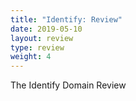 ```yaml
---
title: "Identify: Review"
date: 2019-05-10
layout: review 
type: review 
weight: 4
---
```

The Identify Domain Review
